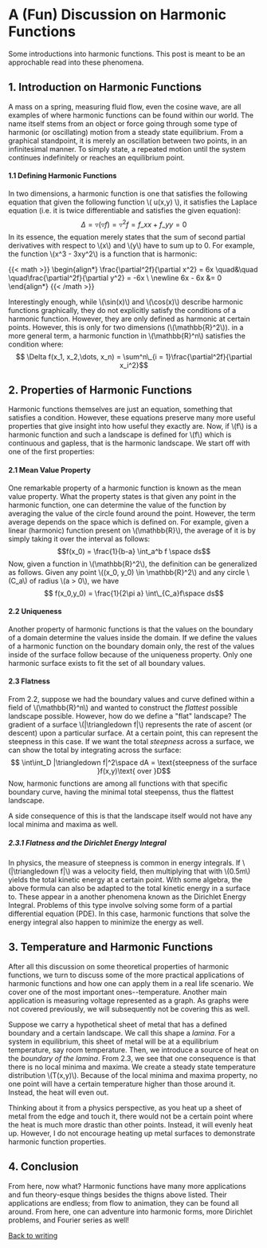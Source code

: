 # A (Fun) Discussion on Harmonic Functions

Some introductions into harmonic functions. This post is meant to be an approchable read into these phenomena.

## 1. Introduction on Harmonic Functions

A mass on a spring, measuring fluid flow, even the cosine wave, are all examples of where harmonic functions can be found within our world. The name itself stems from an object or force going through some type of harmonic (or oscillating) motion from a steady state equilibrium. From a graphical standpoint, it is merely an oscillation between two points, in an infinitesimal manner. To simply state, a repeated motion until the system continues indefinitely or reaches an equilibrium point.

#### 1.1 Defining Harmonic Functions

In two dimensions, a harmonic function is one that satisfies the following equation that given the following function \\( u(x,y) \\), it satisfies the Laplace equation (i.e. it is twice differentiable and satisfies the given equation):
$$ \Delta = \triangledown(\triangledown f) = \triangledown^2f = f\_{xx} + f\_{yy} = 0$$
In its essence, the equation merely states that the sum of second partial derivatives with respect to \\(x\\) and \\(y\\) have to sum up to 0. For example, the function \\(x^3 - 3xy^2\\) is a function that is harmonic:

{{< math >}}
\begin{align*}
\frac{\partial^2f}{\partial x^2} = 6x \quad&\quad \quad\frac{\partial^2f}{\partial y^2} = -6x \\
\newline
6x - 6x &= 0
\end{align*}
{{< /math >}}

Interestingly enough, while \\(\sin(x)\\) and \\(\cos(x)\\) describe harmonic functions graphically, they do not explicitly satisfy the conditions of a harmonic function. However, they are only defined as harmonic at certain points. However, this is only for two dimensions (\\(\mathbb{R}^2\\)). in a more general term, a harmonic function in \\(\mathbb{R}^n\\) satisfies the condition where:
$$ \Delta f(x_1, x_2,\dots, x_n) = \sum^n\_{i = 1}\frac{\partial^2f}{\partial x_i^2}$$

## 2. Properties of Harmonic Functions

Harmonic functions themselves are just an equation, something that satisfies a condition. However, these equations preserve many more useful properties that give insight into how useful they exactly are. Now, if \\(f\\) is a harmonic function and such a landscape is defined for \\(f\\) which is continuous and gapless, that is the harmonic landscape. We start off with one of the first properties:

#### 2.1 Mean Value Property

One remarkable property of a harmonic function is known as the mean value property. What the property states is that given any point in the harmonic function, one can determine the value of the function by averaging the value of the circle found around the point. However, the term average depends on the space which is defined on. For example, given a linear (harmonic) function present on \\(\mathbb{R}\\), the average of it is by simply taking it over the interval as follows:
$$f(x_0) = \frac{1}{b-a} \int_a^b f \space ds$$
Now, given a function in \\(\mathbb{R}^2\\), the definition can be generalized as follows. Given any point \\((x_0, y_0) \in \mathbb{R}^2\\) and any circle \\(C_a\\) of radius \\(a > 0\\), we have
$$ f(x_0,y_0) = \frac{1}{2\pi a} \int\_{C_a}f\space ds$$

#### 2.2 Uniqueness

Another property of harmonic functions is that the values on the boundary of a domain determine the values inside the domain. If we define the values of a harmonic function on the boundary domain only, the rest of the values inside of the surface follow because of the uniqueness property. Only one harmonic surface exists to fit the set of all boundary values.

#### 2.3 Flatness

From 2.2, suppose we had the boundary values and curve defined within a field of \\(\mathbb{R}^n\\) and wanted to construct the _flattest_ possible landscape possible. However, how do we define a "flat" landscape? The gradient of a surface \\(|\triangledown f|\\) represents the rate of ascent (or descent) upon a particular surface. At a certain point, this can represent the steepness in this case. If we want the total _steepness_ across a surface, we can show the total by integrating across the surface:
$$ \int\int_D |\triangledown f|^2\space dA = \text{steepness of the surface }f(x,y)\text{ over }D$$
Now, harmonic functions are among all functions with that specific boundary curve, having the minimal total steepenss, thus the flattest landscape.

A side consequence of this is that the landscape itself would not have any local minima and maxima as well.

##### 2.3.1 Flatness and the Dirichlet Energy Integral

In physics, the measure of steepness is common in energy integrals. If \\(|\triangledown f|\\) was a velocity field, then multiplying that with \\(0.5m\\) yields the total kinetic energy at a certain point. With some algebra, the above formula can also be adapted to the total kinetic energy in a surface to. These appear in a another phenomena known as the Dirichlet Energy Integral. Problems of this type involve solving some form of a partial differential equation (PDE). In this case, harmonic functions that solve the energy integral also happen to minimize the energy as well.

## 3. Temperature and Harmonic Functions

After all this discussion on some theoretical properties of harmonic functions, we turn to discuss some of the more practical applications of harmonic functions and how one can apply them in a real life scenario. We cover one of the most important ones--temperature. Another main application is measuring voltage represented as a graph. As graphs were not covered previously, we will subsequently not be covering this as well.

Suppose we carry a hypothetical sheet of metal that has a defined boundary and a certain landscape. We call this shape a _lamina_. For a system in equilibrium, this sheet of metal will be at a equilibrium temperature, say room temperature. Then, we introduce a source of heat on the _boundary of the lamina_. From 2.3, we see that one consequence is that there is no local minima and maxima. We create a steady state temperature distribution \\(T(x,y)\\). Because of the local minima and maxima property, no one point will have a certain temperature higher than those around it. Instead, the heat will even out.

Thinking about it from a physics perspective, as you heat up a sheet of metal from the edge and touch it, there would not be a certain point where the heat is much more drastic than other points. Instead, it will evenly heat up. However, I do not encourage heating up metal surfaces to demonstrate harmonic function properties.

## 4. Conclusion

From here, now what? Harmonic functions have many more applications and fun theory-esque things besides the thigns above listed. Their applications are endless; from flow to animation, they can be found all around. From here, one can adventure into harmonic forms, more Dirichlet problems, and Fourier series as well!

[Back to writing](../../blog)
